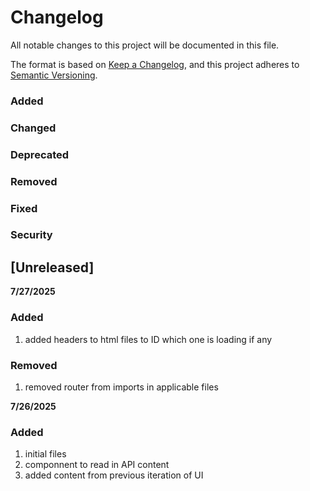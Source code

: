 # Changelog

All notable changes to this project will be documented in this file.

The format is based on [Keep a Changelog](https://keepachangelog.com/en/1.1.0/),
and this project adheres to [Semantic Versioning](https://semver.org/spec/v2.0.0.html).

### Added
### Changed
### Deprecated
### Removed
### Fixed
### Security

## [Unreleased]

**7/27/2025**
### Added
1. added headers to html files to ID which one is loading if any
   
### Removed
1. removed router from imports in applicable files

**7/26/2025**
### Added
1. initial files
2. componnent to read in API content
3. added content from previous iteration of UI